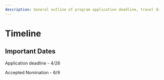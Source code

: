 ```yaml
---
description: General outline of program application deadline, travel dates, etc.
---
```


# Timeline

## Important Dates

Application deadline - 4/26

Accepted Nomination - 6/9

